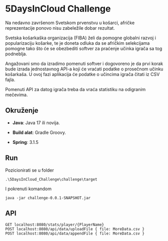 
# 5DaysInCloud Challenge

  

Na nedavno završenom Svetskom prvenstvu u košarci, afričke reprezentacije ponovo nisu zabeležile dobar rezultat.

Svetska košarkaška organizacija (FIBA) želi da pomogne globalni razvoj i popularizaciju košarke, te je doneta odluka da se afričkim selekcijama pomogne tako što će se obezbediti softver za praćenje učinka igrača sa tog podneblja.

Angažovani smo  da izradimo pomenuti softver i dogovoreno je da prvi korak bude izrada jednostavnog API-a koji će vraćati podatke o prosečnom učinku košarkaša. U ovoj fazi aplikacija će podatke o učincima igrača čitati iz CSV fajla.

Pomenuti API za datog igrača treba da vraća statistiku na odigranim mečevima.

  

## Okruženje

  

-  **Java**: Java 17 ili novija.

-  **Build alat**: Gradle Groovy.

-  **Spring**: 3.1.5

  

## Run
Pozicionirati se u folder 
```
.\5DaysInCloud_Challenge\challenge\target
```
I pokrenuti komandom 
```
java -jar challenge-0.0.1-SNAPSHOT.jar
```


## API
```
GET localhost:8080/stats/player/{PlayerName}
POST localhost:8080/api/data/uploadFile { file: MoreData.csv }
POST localhost:8080/api/data/appendFile { file: MoreData.csv }
```
